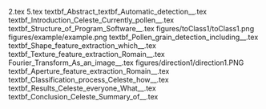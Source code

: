 2.tex
5.tex
textbf_Abstract_textbf_Automatic_detection__.tex
textbf_Introduction_Celeste_Currently_pollen__.tex
textbf_Structure_of_Program_Software__.tex
figures/toClass1/toClass1.png
figures/example/example.png
textbf_Pollen_grain_detection_including__.tex
textbf_Shape_feature_extraction_which__.tex
textbf_Texture_feature_extraction_Romain__.tex
Fourier_Transform_As_an_image__.tex
figures/direction1/direction1.PNG
textbf_Aperture_feature_extraction_Romain__.tex
textbf_Classification_process_Celeste_how__.tex
textbf_Results_Celeste_everyone_What__.tex
textbf_Conclusion_Celeste_Summary_of__.tex